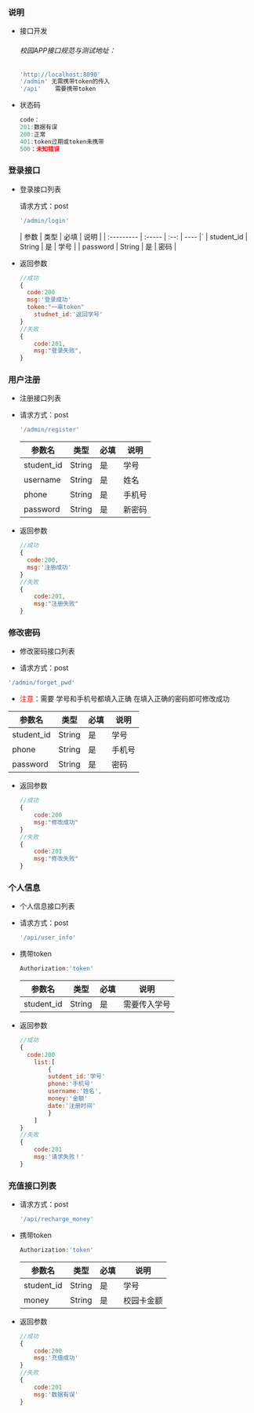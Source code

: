 ### 说明

 - 接口开发

   ###### 校园APP接口规范与测试地址：

   ```javascript
   'http://localhost:8090'
   '/admin' 无需携带token的传入
   '/api'    需要携带token
   ```

- 状态码

  ```javascript
  code：
  201:数据有误
  200:正常
  401:token过期或token未携带
  500：未知错误
  ```

  



### 登录接口

- 登录接口列表

  请求方式：post

  ```javascript
  '/admin/login'
  ```

  | 参数       | 类型   | 必填 | 说明 |
  | :--------- | :----- | :--: | ---- |`
  | student_id | String |  是  | 学号 |
  | password   | String |  是  | 密码 |

- 返回参数

  ```javascript
  //成功
  {
  	code:200
  	msg:'登录成功'
  	token:"一串token"
      studnet_id:'返回学号'
  }
  //失败
  {
      code:201,
      msg:"登录失败",
  }
  ```





### 用户注册

- 注册接口列表

- 请求方式：post

  ```javascript
  '/admin/register'
  ```

  | 参数名     | 类型   | 必填 | 说明   |
  | ---------- | ------ | ---- | ------ |
  | student_id | String | 是   | 学号   |
  | username   | String | 是   | 姓名   |
  | phone      | String | 是   | 手机号 |
  | password   | String | 是   | 新密码 |

- 返回参数

  ```javascript
  //成功
  {
  	code:200,
  	msg:'注册成功'
  }
  //失败
  {
      code:201,
      msg:"注册失败"
  }
  ```

  



### 修改密码

-  修改密码接口列表

-  请求方式：post

  ```javascript
  '/admin/forget_pwd'
  ```

  - <font color="red">注意</font>：需要 学号和手机号都填入正确 在填入正确的密码即可修改成功

  | 参数名     | 类型   | 必填 | 说明   |
  | ---------- | ------ | ---- | ------ |
  | student_id | String | 是   | 学号   |
  | phone      | String | 是   | 手机号 |
  | password   | String | 是   | 密码   |

- 返回参数

  ```javascript
  //成功
  {
      code:200
      msg:"修改成功"
  }
  //失败
  {
      code:201
      msg:"修改失败"
  }
  ```

  



### 个人信息

- 个人信息接口列表

- 请求方式：post

  ```javascript
  '/api/user_info'
  ```

- 携带token

  ```javascript
  Authorization:'token'
  ```

  | 参数名     | 类型   | 必填 | 说明         |
  | ---------- | ------ | ---- | ------------ |
  | student_id | String | 是   | 需要传入学号 |

- 返回参数

  ```javascript
  //成功
  {
  	code:200
      list:[
          {
          sutdent_id:'学号'
          phone:'手机号'
          username:'姓名',
          money:'金额'
          date:'注册时间'
          }
      ]
  }
  //失败
  {
      code:201
      msg:'请求失败！'
  }
  ```
  
  

### 充值接口列表

- 请求方式：post

  ```javascript
  '/api/recharge_money'
  ```

- 携带token

  ```javascript
  Authorization:'token'
  ```

  | 参数名     | 类型   | 必填 | 说明       |
  | ---------- | ------ | ---- | ---------- |
  | student_id | String | 是   | 学号       |
  | money      | String | 是   | 校园卡金额 |

- 返回参数

  ```javascript
  //成功
  {
      code:200
      msg:'充值成功'
  }
  //失败
  {
      code:201
      msg:'数据有误'
  }
  ```

  

